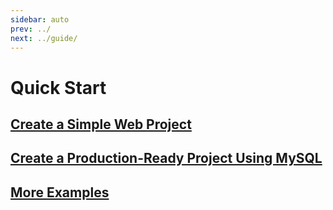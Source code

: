 ```yaml
---
sidebar: auto
prev: ../
next: ../guide/
---
```


# Quick Start
## [Create a Simple Web Project](./simple.md)
## [Create a Production-Ready Project Using MySQL](./simple.md)
## [More Examples](https://github.com/gone-io/gone/tree/main/example)